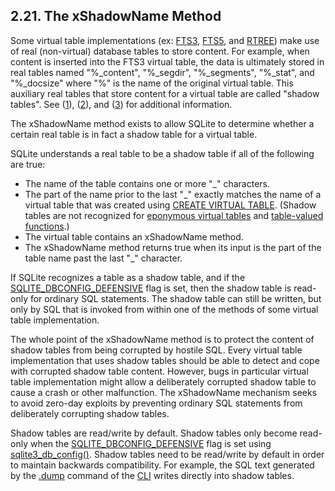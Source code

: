 ## 2\.21\. The xShadowName Method


Some virtual table implementations (ex: [FTS3](fts3.html), [FTS5](fts5.html), and [RTREE](rtree.html)) make
use of real (non\-virtual) database tables to store content. For example,
when content is inserted into the FTS3 virtual table, the data is ultimately
stored in real tables named "%\_content", "%\_segdir", "%\_segments", "%\_stat",
and "%\_docsize" where "%" is the name of the original virtual table. This
auxiliary real tables that store content for a virtual table are called
"shadow tables". See
([1](fts3.html#*shadowtab)),
([2](fts5.html#fts5shadowtables)), and
([3](rtree.html#xshadow)) for additional information.



The xShadowName method exists to allow SQLite to determine whether a
certain real table is in fact a shadow table for a virtual table.



SQLite understands a real table to be a shadow table if all of
the following are true:





* The name of the table contains one or more "\_" characters.
* The part of the name prior to the last "\_" exactly matches
 the name of a virtual table that was created using [CREATE VIRTUAL TABLE](lang_createvtab.html).
 (Shadow tables are not recognized for [eponymous virtual tables](vtab.html#epovtab)
 and [table\-valued functions](vtab.html#tabfunc2).)
* The virtual table contains an xShadowName method.
* The xShadowName method returns true when its input is the part
 of the table name past the last "\_" character.



If SQLite recognizes a table as a shadow table, and if the
[SQLITE\_DBCONFIG\_DEFENSIVE](c3ref/c_dbconfig_defensive.html#sqlitedbconfigdefensive) flag is set, then the shadow table is read\-only
for ordinary SQL statements. The shadow table can still be written, but
only by SQL that is invoked from within one of the methods of
some virtual table implementation.




The whole point of the xShadowName method is to protect the content of
shadow tables from being corrupted by hostile SQL. Every virtual table
implementation that uses shadow tables should be able to detect and cope
with corrupted shadow table content. However, bugs in particular virtual 
table implementation might allow a deliberately corrupted shadow table to
cause a crash or other malfunction. The xShadowName mechanism seeks to 
avoid zero\-day exploits by preventing ordinary SQL statements from
deliberately corrupting shadow tables.




Shadow tables are read/write by default.
Shadow tables only become read\-only when the [SQLITE\_DBCONFIG\_DEFENSIVE](c3ref/c_dbconfig_defensive.html#sqlitedbconfigdefensive)
flag is set using [sqlite3\_db\_config()](c3ref/db_config.html).
Shadow tables need to be read/write by default in order to maintain
backwards compatibility.
For example, the SQL text generated by the [.dump](cli.html#dump) command of the [CLI](cli.html)
writes directly into shadow tables.




